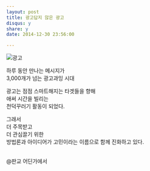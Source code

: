 ```yaml
---
layout: post
title: 광고답지 않은 광고
disqus: y
share: y
date: 2014-12-30 23:56:00

---
```



![광고](http://beatshon.github.com/images/jim.png)




하루 동안 만나는 메시지가<br/> 
3,000개가 넘는 광고과잉 시대<br/>

광고는 점점 스마트해지는 타겟들을 향해<br/>
애써 시간을 빌리는<br/>
천덕꾸러기 활동이 되었다.<br/>

그래서 <br/>
더 주목받고<br/>
더 관심끌기 위한<br/>
방법론과 아이디어가 고민이라는 이름으로 함께 진화하고 있다.<br/>
<br/>  

@판교 어딘가에서